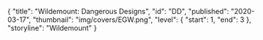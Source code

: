 {
  "title": "Wildemount: Dangerous Designs",
  "id": "DD",
  "published": "2020-03-17",
  "thumbnail": "img/covers/EGW.png",
  "level": {
    "start": 1,
    "end": 3
  },
  "storyline": "Wildemount"
}